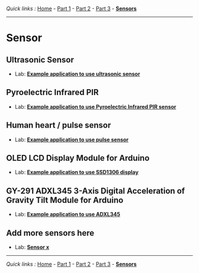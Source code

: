 *Quick links :*
[Home](/README.md) - [Part 1](../part1/README.md) - [Part 2](../part2/README.md) - [Part 3](../part3/README.md) - [**Sensors**](../sensors/README.md)
***

# Sensor

## Ultrasonic Sensor

- Lab: [**Example application to use ultrasonic sensor**](ESP32S+Neopixel-LED+HC-SR04.md)

## Pyroelectric Infrared PIR

- Lab: [**Example application to use Pyroelectric Infrared PIR sensor**](ESP32S+Neopixel-LED+PIR.md)

## Human heart / pulse sensor

- Lab: [**Example application to use pulse sensor**](PULSE+RGB.md)

## OLED LCD Display Module for Arduino

- Lab: [**Example application to use SSD1306 display**](SSD1306_Display.md)

## GY-291 ADXL345 3-Axis Digital Acceleration of Gravity Tilt Module for Arduino

- Lab: [**Example application to use ADXL345**](GY-291_ADXL345_Gyroscope.md)

<!-- ## Whopper Sensor with ESP 32S

- Lab: [**Example application Whopper Sensor with ESP 32S**](ESP32S+Pulse+Neopixel-LED+Ultrasonic+DHT11+Display.md) -->

## Add more sensors here

- Lab: [**Sensor x**](SENSORx.md)

***
*Quick links :*
[Home](/README.md) - [Part 1](../part1/README.md) - [Part 2](../part2/README.md) - [Part 3](../part3/README.md) - [**Sensors**](../sensors/README.md)
